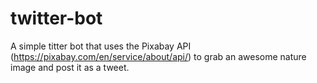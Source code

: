 # twitter-bot
A simple titter bot that uses the Pixabay API (https://pixabay.com/en/service/about/api/) to grab an awesome nature image and post it as a tweet.

